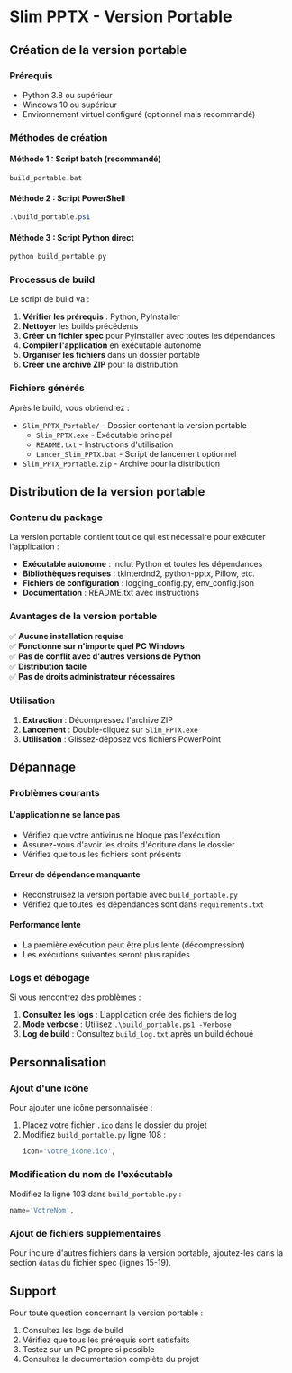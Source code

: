 # Slim PPTX - Version Portable

## Création de la version portable

### Prérequis

- Python 3.8 ou supérieur
- Windows 10 ou supérieur
- Environnement virtuel configuré (optionnel mais recommandé)

### Méthodes de création

#### Méthode 1 : Script batch (recommandé)
```batch
build_portable.bat
```

#### Méthode 2 : Script PowerShell
```powershell
.\build_portable.ps1
```

#### Méthode 3 : Script Python direct
```bash
python build_portable.py
```

### Processus de build

Le script de build va :

1. **Vérifier les prérequis** : Python, PyInstaller
2. **Nettoyer** les builds précédents
3. **Créer un fichier spec** pour PyInstaller avec toutes les dépendances
4. **Compiler l'application** en exécutable autonome
5. **Organiser les fichiers** dans un dossier portable
6. **Créer une archive ZIP** pour la distribution

### Fichiers générés

Après le build, vous obtiendrez :

- `Slim_PPTX_Portable/` - Dossier contenant la version portable
  - `Slim_PPTX.exe` - Exécutable principal
  - `README.txt` - Instructions d'utilisation
  - `Lancer_Slim_PPTX.bat` - Script de lancement optionnel
- `Slim_PPTX_Portable.zip` - Archive pour la distribution

## Distribution de la version portable

### Contenu du package

La version portable contient tout ce qui est nécessaire pour exécuter l'application :

- **Exécutable autonome** : Inclut Python et toutes les dépendances
- **Bibliothèques requises** : tkinterdnd2, python-pptx, Pillow, etc.
- **Fichiers de configuration** : logging_config.py, env_config.json
- **Documentation** : README.txt avec instructions

### Avantages de la version portable

✅ **Aucune installation requise**  
✅ **Fonctionne sur n'importe quel PC Windows**  
✅ **Pas de conflit avec d'autres versions de Python**  
✅ **Distribution facile**  
✅ **Pas de droits administrateur nécessaires**  

### Utilisation

1. **Extraction** : Décompressez l'archive ZIP
2. **Lancement** : Double-cliquez sur `Slim_PPTX.exe`
3. **Utilisation** : Glissez-déposez vos fichiers PowerPoint

## Dépannage

### Problèmes courants

#### L'application ne se lance pas
- Vérifiez que votre antivirus ne bloque pas l'exécution
- Assurez-vous d'avoir les droits d'écriture dans le dossier
- Vérifiez que tous les fichiers sont présents

#### Erreur de dépendance manquante
- Reconstruisez la version portable avec `build_portable.py`
- Vérifiez que toutes les dépendances sont dans `requirements.txt`

#### Performance lente
- La première exécution peut être plus lente (décompression)
- Les exécutions suivantes seront plus rapides

### Logs et débogage

Si vous rencontrez des problèmes :

1. **Consultez les logs** : L'application crée des fichiers de log
2. **Mode verbose** : Utilisez `.\build_portable.ps1 -Verbose`
3. **Log de build** : Consultez `build_log.txt` après un build échoué

## Personnalisation

### Ajout d'une icône

Pour ajouter une icône personnalisée :

1. Placez votre fichier `.ico` dans le dossier du projet
2. Modifiez `build_portable.py` ligne 108 :
   ```python
   icon='votre_icone.ico',
   ```

### Modification du nom de l'exécutable

Modifiez la ligne 103 dans `build_portable.py` :
```python
name='VotreNom',
```

### Ajout de fichiers supplémentaires

Pour inclure d'autres fichiers dans la version portable, ajoutez-les dans la section `datas` du fichier spec (lignes 15-19).

## Support

Pour toute question concernant la version portable :

1. Consultez les logs de build
2. Vérifiez que tous les prérequis sont satisfaits
3. Testez sur un PC propre si possible
4. Consultez la documentation complète du projet 